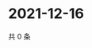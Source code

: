 # 2021-12-16

共 0 条

<!-- BEGIN WEIBO -->
<!-- 最后更新时间 Thu Dec 16 2021 12:11:14 GMT+0800 (China Standard Time) -->

<!-- END WEIBO -->
